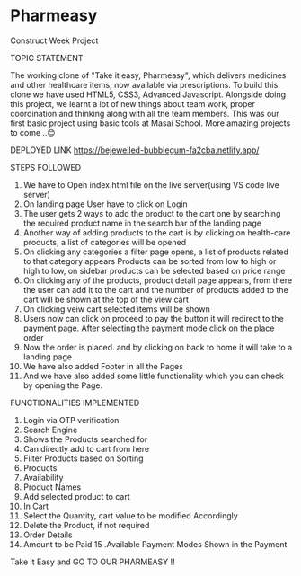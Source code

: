 # Pharmeasy
Construct Week Project

TOPIC STATEMENT

The working clone of "Take it easy, Pharmeasy", which delivers medicines and other healthcare items, now available via prescriptions. To build this clone we have used HTML5, CSS3, Advanced Javascript. Alongside doing this project, we learnt a lot of new things about team work, proper coordination and thinking along with all the team members. This was our first basic project using basic tools at Masai School. More amazing projects to come ..😊

DEPLOYED LINK
https://bejewelled-bubblegum-fa2cba.netlify.app/

STEPS FOLLOWED

1. We have to Open index.html file on the live server(using VS code live server)
2. On landing page User have to click on Login
3. The user gets 2 ways to add the product to the cart one by searching the required product name in the search bar of the landing page
4. Another way of adding products to the cart is by clicking on health-care products, a list of categories will be opened
5. On clicking any categories a filter page opens, a list of products related to that category appears
Products can be sorted from low to high or high to low, on sidebar products can be selected based on price range
6. On clicking any of the products, product detail page appears, from there the user can add it to the cart and the number of products added to the cart will be shown at the top of the view cart
7. On clicking veiw cart selected items will be shown
8. Users now can click on proceed to pay the button it will redirect to the payment page. After selecting the payment mode click on the place order
9. Now the order is placed. and by clicking on back to home it will take to a landing page
10. We have also added Footer in all the Pages
11. And we have also added some little functionality which you can check by opening the Page.

FUNCTIONALITIES IMPLEMENTED

1. Login via OTP verification
2. Search Engine
3. Shows the Products searched for
4. Can directly add to cart from here
5. Filter Products based on Sorting
6. Products
7. Availability
8. Product Names
9. Add selected product to cart
10. In Cart
11. Select the Quantity, cart value to be modified Accordingly
12. Delete the Product, if not required
13. Order Details
14. Amount to be Paid
15 .Available Payment Modes Shown in the Payment

Take it Easy and GO TO OUR PHARMEASY !!
